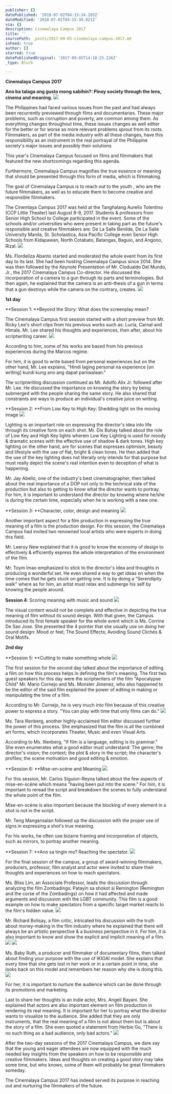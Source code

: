 ```yaml
---
publisher: {}
datePublished: '2018-07-02T04:15:34.203Z'
dateModified: '2018-07-02T04:15:30.821Z'
via: {}
description: Cinemalaya Campus 2017
title: ''
sourcePath: _posts/2017-09-05-cinemalaya-campus-2017.md
inFeed: true
author: []
starred: true
datePublishedOriginal: '2017-09-05T14:18:25.226Z'
_type: Blurb

---
```

**Cinemalaya Campus 2017**

**Ano ba talaga ang gusto mong sabihin?: Pinoy society through the lens, cinema and meaning.**
![](https://imgflo.herokuapp.com/graph/2b2431f8e7ba7b0/89a1f53e91fbffcd82b79ae83652ce1d/croprotate.jpg?cropheight=3264&cropwidth=2448&degrees=-90&input=https%3A%2F%2Fthe-grid-user-content.s3-us-west-2.amazonaws.com%2F2fdf95a8-8c0c-41d8-99ff-67e32ebdabd3.jpg&x=0&y=0)

The Philippines had faced various issues from the past and had always been recurrently previewed through films and documentaries. These major problems, such as corruption and poverty, are common among them. As everything changes throughout time, these issues changes as well either for the better or for worse as more relevant problems sprout from its roots. Filmmakers, as part of the media industry with all these changes, have this responsibility as an instrument in the real portrayal of the Philippine society's major issues and possibly their solutions

This year's Cinemalaya Campus focused on films and filmmakers that featured the new shortcomings regarding this agenda.

Furthermore, Cinemalaya Campus magnifies the true essence or meaning that should be presented through this form of media, which is filmmaking.

The goal of Cinemalaya Campus is to reach out to the youth , who are the future filmmakers, as well as to educate them to become creative and responsible filmmakers.

The Cinemlaya Campus 2017 was held at the Tanghalang Aurelio Tolentino (CCP Little Theater) last August 8-9, 2017\. Students & professors from Senior High School to College participated in the event. Some of the schools and/or universities who were present in taking part as the future's responsible and creative filmmakers are: De La Salle Benilde, De La Salle University Manila, St. Scholastica, Asia Pacific College even Senior High Schools from Kidapawan, North Cotabato, Batangas, Baguio, and Angono, Rizal.
![](https://the-grid-user-content.s3-us-west-2.amazonaws.com/4884d8e3-6829-4c28-b1bf-cb53563537c1.jpg)

Ms. Flordeliza Abanto started and moderated the whole event from its first day to its last. She had been hosting Cinemalaya Campus since 2014\. She was then followed by the Keynote Presentation of Mr. Clodualdo Del Mundo, Jr., the 2017 Cinemalaya Campus Co-director. He discussed the incorporation of a camera to a gun through its parts and terminologies. But then again, he explained that the camera is an anti-thesis of a gun in terms that a gun destroys while the camera on the contrary, creates.
![](https://the-grid-user-content.s3-us-west-2.amazonaws.com/3601782f-bb28-4ef1-bb7d-015ba458c56d.jpg)

**1st day**

**Session 1: **Beyond the Story: What does the screenplay mean?

The Cinemalaya Campus first session started with a short preview from Mr. Ricky Lee's short clips from his previous works such as: Lucia, Carnal and Himala. Mr. Lee shared his thoughts and experiences, then after, about his scriptwriting career.
![](https://the-grid-user-content.s3-us-west-2.amazonaws.com/c2a2efed-e0a0-4e94-adb4-c6060ff9be0e.jpg)

According to him, some of his works are based from his previous experiences during the Marcos regime.

For him, it is good to write based from personal experiences but on the other hand, Mr. Lee explains, "Hindi laging personal na experience \[on writing\] kundi kung ano ang dapat paniwalaan."

The scriptwriting discussion continued as Mr. Adolfo Alix Jr. followed after Mr. Lee. He discussed the importance on knowing the story by being submerged with the people sharing the same story. He also shared that constraints are ways to produce an individual's creative juice on writing.

**Session 2: **From Low Key to High Key: Shedding light on the moving image
![](https://the-grid-user-content.s3-us-west-2.amazonaws.com/19797a5e-2b36-490c-bb9d-192730f2c774.jpg)

Lighting is an important role on expressing the director's idea into life through its creative form on each shot. Mr. Dix Buhay talked about the role of Low Key and High Key lights wherein Low Key Lighting is used for moody & dramatic scenes with the effective use of shadow & dark tones. High key lighting on the other hand, are for scenes that expresses optimism, beauty and lifestyle with the use of flat, bright & clean tones. He then added that the use of the key lighting does not literally only intends for that purpose but must really depict the scene's real intention even to deception of what is happening.

Mr. Jay Abello, one of the industry's best cinematographer, then talked about the real importance of a DOP not only to the technical side of the production but also to getting to know what the director wants to portray. For him, it is important to understand the director by knowing where he/she is during the certain time, especially when he is working with a new one.

**Session 3: **Character, color, design and meaning
![](https://the-grid-user-content.s3-us-west-2.amazonaws.com/cc9a59c2-d74e-4afd-8b75-3421f0102ffc.jpg)

Another important aspect for a film production in expressing the true meaning of a film is the production design. For this session, the Cinemalaya Campus had invited two renowned local artists who were experts in doing this field.

Mr. Leeroy New explained that it is good to know the economy of design to effectively & efficiently express the whole interpretation of the environment of the film.

Mr. Toym Imao emphasized to stick to the director's idea and thoughts in producing a wonderful set. He even shared a way to get ideas on when the time comes that he gets stuck on getting one. It is by doing a "Serendipity walk" where as for him, an artist must relax and submerge his self by knowing the people around.

**Session 4**: Scoring meaning with music and sound
![](https://the-grid-user-content.s3-us-west-2.amazonaws.com/573774d1-0365-44b6-a985-db6e2ce292bf.jpg)

The visual content would not be complete and effective in depicting the true meaning of film without its sound design. With that given, the Campus introduced its first female speaker for the whole event which is Ms. Corrine De San Jose. She presented the 4 pointer that she usually use on doing her sound design: Mood or feel; The Sound Effects; Avoiding Sound Clichés & Oral Motifs.

**2nd day**

**Session 5: **Cutting to make something whole
![](https://the-grid-user-content.s3-us-west-2.amazonaws.com/87ff8c42-7368-4032-8acd-d6205ec20f4c.jpg)

The first session for the second day talked about the importance of editing a film on how this process helps in defining the film's meaning. The first two guest speakers for this day were the scriptwriters of the film "Apocalypse Child" Mr. Mario Cornejo and Ms. Monster Jimenez, who also happened to be the editor of the said film explained the power of editing in making or manipulating the time of a film.

According to Mr. Cornejo, he is very much into film because of this creative power to express a story. "You can play with time that only films can do."
![](https://the-grid-user-content.s3-us-west-2.amazonaws.com/a6c5ac66-5da5-40a1-995d-4fb3e9e706bb.jpg)

Ms. Tara Illenberg, another highly-acclaimed film editor discussed further the power of this process. She emphasized that the film is all the combined art forms, which incorporates Theater, Music and even Visual Arts.

According to Ms. Illenberg, "If film is a language, editing is its grammar." She even enumerates what a good editor must understand: The genre; the director's vision; the context; the plot & story in the script; the character's profiles; the scene motivation and good editing & emotion.

**Session 6: **Mise-en-scéne and Meaning
![](https://the-grid-user-content.s3-us-west-2.amazonaws.com/f1b06860-bc64-4f7b-9ac0-de3fac780f45.jpg)

For this session, Mr. Carlos Siguion-Reyna talked about the few aspects of mise-en-scéne which means "having been put into the scene." For him, it is important to reread the script and breakdown the scenes to fully understand the whole point of the film.

Mise-en-scéne is also important because the blocking of every element in a shot is not in the script.

Mr. Teng Mangansalan followed up the discussion with the proper use of signs in expressing a shot's true meaning.

For his works, he often use bizarre framing and incorporation of objects, such as mirrors, to portray another meaning.

**Session 7: **Ano sa tingin mo? Reaching the spectator.
![](https://the-grid-user-content.s3-us-west-2.amazonaws.com/d975d45b-6954-436b-b336-039ff62f3e7d.jpg)

For the final session of the campus, a group of award-winning filmmakers, producers, professor, film analyst and actor were invited to share their thoughts and experiences on how to reach spectators.

Ms. Bliss Lim, an Associate Professor, leads the discussion through analyzing the film Zombadings: Patayin sa shokot si Remington (Remington and the curse of the Zombadings) on how it had affected and made arguments and discussion with the LGBT community. This film is a good example on how to make spectators from a specific target market reacts to the film's hidden value.
![](https://the-grid-user-content.s3-us-west-2.amazonaws.com/d98bd617-a45a-44a8-98a4-81705ae4db8a.jpg)

Mr. Richard Bolisay, a film critic, intricated his discussion with the truth about money-making in the film industry where he explained that there will always be an artistic perspective & a business perspective in it. For him, it is also important to know and show the explicit and implicit meaning of a film.
![](https://the-grid-user-content.s3-us-west-2.amazonaws.com/7341d64b-1e48-4288-acf9-48b9340c77e2.jpg)
![](https://the-grid-user-content.s3-us-west-2.amazonaws.com/339dbbd2-0d75-4529-8bf8-e503e3bb10b7.jpg)

Ms. Baby Ruth, a producer and filmmaker of documentary films, then talked about finding your purpose with the use of IKIGAI model. She explains that every time that she gets lost in her work or in a certain point in time, she looks back on this model and remembers her reason why she is doing this.
![](https://the-grid-user-content.s3-us-west-2.amazonaws.com/ca90b76f-1c26-4e08-b1e0-c9cb6d8887db.jpg)

For her, it is important to nurture the audience which can be done through its promotions and marketing.

Last to share her thoughts is an indie actor, Mrs. Angeli Bayani. She explained that actors are also important element on film production in rendering its real meaning. It is important for her to portray what the director wants to visualize to the audience. She added that they are only instruments, that the real meaning of a film is not about them but is about the story of a film. She even quoted a statement from Herbie Go, "There is no such thing as a bad audience, only bad actors."
![](https://the-grid-user-content.s3-us-west-2.amazonaws.com/294083ec-50c8-4474-86ef-d450ec5858a9.jpg)

After the two-day sessions of the 2017 Cinemalaya Campus, we dare say that the young and eager attendees are now equipped with the much needed key insights from the speakers on how to be responsible and creative filmmakers. Ideas and thoughts on creating a good story may take some time, but who knows, some of them will probably be great filmmakers someday.

The Cinemalaya Campus 2017 has indeed served its purpose in reaching out and nurturing the filmmakers of the future.